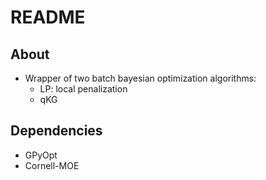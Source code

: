 # README

## About

- Wrapper of two batch bayesian optimization algorithms:
    - LP: local penalization
    - qKG

## Dependencies

- GPyOpt
- Cornell-MOE

